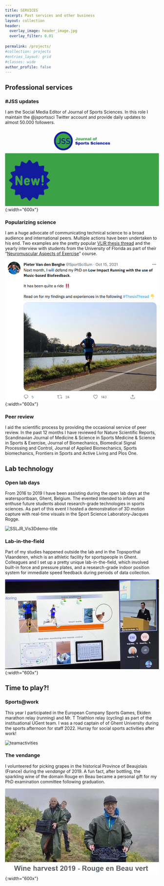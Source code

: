 ```yaml
---
title: SERVICES
excerpt: Past services and other business
layout: collection
header:
  overlay_image: header_image.jpg
  overlay_filter: 0.01

permalink: /projects/
#collection: projects
#entries_layout: grid
#classes: wide
author_profile: false
---
```


## Professional services

### #JSS updates

I am the Social Media Editor of Journal of Sports Sciences. In this role I maintain the @jsportssci Twitter account and provide daily updates to almost 50.000 followers.

![JSSnew](/images/JSSnew.gif){:width="600x"}

### Popularizing science

I am a huge advocate of communicating technical science to a broad audience and international peers. Multiple actions have been undertaken to his end. Two examples are the pretty popular [VLIR thesis thread](https://twitter.com/SportSciSum/status/1449132653324742657) and the yearly interview with students from the University of Florida as part of their “[Neuromuscular Aspects of Exercise](https://internationalcenter.ufl.edu/system/files/apk_4115_fa_20_mani_final_syllabus.pdf)” course.

![VLIRtwitterthreadScreenshot](/images/VLIRtwitterthreadScreenshot.png){:width="600x"}

### Peer review

I aid the scientific process by providing the occasional service of peer review. In the past 12 months I have reviewed for Nature Scientific Reports, Scandinavian Journal of Medicine & Science in Sports Medicine & Science in Sports & Exercise, Journal of Biomechanics, Biomedical Signal Processing and Control, Journal of Applied Biomechanics, Sports biomechanics, Frontiers in Sports and Active Living and Plos One.

## Lab technology

### Open lab days

From 2016 to 2019 I have been assisting during the open lab days at the watersportbaan, Ghent, Belgium. The evented intended to inform and enthuse future students about research-grade technologies in sports sciences. As part of this event I hosted a demonstration of 3D motion capture with real-time visuals in the Sport Science Laboratory-Jacques Rogge.

![SSLJR_Vis3Ddemo-title](/images/SSLJR_Vis3Ddemo-title.gif)

### Lab-in-the-field

Part of my studies happened outside the lab and in the Topsporthal Vlaanderen, which is an athletic facility for sportspeople in Ghent. Colleagues and I set up a pretty unique lab-in-the-field, which involved built-in force and pressure plates, and a research-grade indoor position system for immediate speed feedback during periods of data collection.

![TSHmonitoring](/images/TSHmonitoring.png){:width="600x"}

## Time to play?!

### Sports@work 

This year I participated in the European Company Sports Games, Ekiden marathon relay (running) and Mr. T Triathlon relay (cycling) as part of the instituational UGent team. I was a road captain of of Ghent University during the sports afternoon for staff 2022. Hurray for social sports activities after work!

![teamactivities](/images/teamactivities.png)

### The vendange

I volunteered for picking grapes in the historical Province of Beaujolais (France) during the *vendange* of 2019. A fun fact, after bottling, the sparkling wine of the domain Rouge en Beau became a personal gift for my PhD examination committee following graduation.

![vendange2019](/images/vendange2019.gif){:width="600x"}
